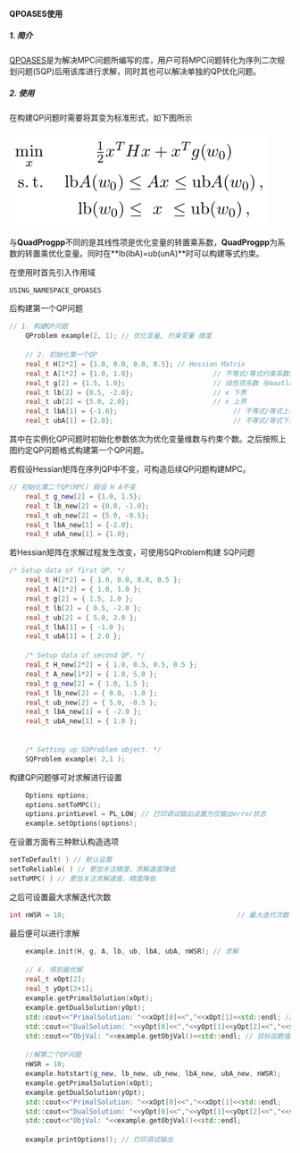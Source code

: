 #### QPOASES使用

##### 1. 简介

[QPOASES](https://github.com/coin-or/qpOASES)是为解决MPC问题所编写的库，用户可将MPC问题转化为序列二次规划问题(SQP)后用该库进行求解，同时其也可以解决单独的QP优化问题。

##### 2. 使用

在构建QP问题时需要将其变为标准形式，如下图所示

![选区_034](pic/选区_034.png)

与**QuadProgpp**不同的是其线性项是优化变量的转置乘系数，**QuadProgpp**为系数的转置乘优化变量。同时在**lb(lbA)=ub(unA)**时可以构建等式约束。

在使用时首先引入作用域

```c++
USING_NAMESPACE_QPOASES
```

后构建第一个QP问题

```c++
// 1. 构建QP问题
    QProblem example(2, 1); // 优化变量, 约束变量 维度

    // 2. 初始化第一个QP
    real_t H[2*2] = {1.0, 0.0, 0.0, 0.5}; // Hessian Matrix
    real_t A[1*2] = {1.0, 1.0};                    // 不等式/等式约束系数矩阵
    real_t g[2] = {1.5, 1.0};                      // 线性项系数 与maatlab不同为 x' * g
    real_t lb[2] = {0.5, -2.0};                    // x 下界
    real_t ub[2] = {5.0, 2.0};                     // x 上界
    real_t lbA[1] = {-1.0};                             // 不等式/等式上界 上下界相等时为等式约束
    real_t ubA[1] = {2.0};                              // 不等式/等式下界
```

其中在实例化QP问题时初始化参数依次为优化变量维数与约束个数。之后按照上图约定QP问题格式构建第一个QP问题。

若假设Hessian矩阵在序列QP中不变，可构造后续QP问题构建MPC。

```c++
// 初始化第二个QP(MPC) 假设 H A不变
    real_t g_new[2] = {1.0, 1.5};
    real_t lb_new[2] = {0.0, -1.0};
    real_t ub_new[2] = {5.0, -0.5};
    real_t lbA_new[1] = {-2.0};
    real_t ubA_new[1] = {1.0};
```

若Hessian矩阵在求解过程发生改变，可使用SQProblem构建 SQP问题

```c++
/* Setup data of first QP. */
	real_t H[2*2] = { 1.0, 0.0, 0.0, 0.5 };
	real_t A[1*2] = { 1.0, 1.0 };
	real_t g[2] = { 1.5, 1.0 };
	real_t lb[2] = { 0.5, -2.0 };
	real_t ub[2] = { 5.0, 2.0 };
	real_t lbA[1] = { -1.0 };
	real_t ubA[1] = { 2.0 };

	/* Setup data of second QP. */
	real_t H_new[2*2] = { 1.0, 0.5, 0.5, 0.5 };
	real_t A_new[1*2] = { 1.0, 5.0 };
	real_t g_new[2] = { 1.0, 1.5 };
	real_t lb_new[2] = { 0.0, -1.0 };
	real_t ub_new[2] = { 5.0, -0.5 };
	real_t lbA_new[1] = { -2.0 };
	real_t ubA_new[1] = { 1.0 };


	/* Setting up SQProblem object. */
	SQProblem example( 2,1 );
```

构建QP问题够可对求解进行设置

```c++
    Options options;
	options.setToMPC();
	options.printLevel = PL_LOW; // 打印调试输出设置为仅输出error状态
    example.setOptions(options);
```

在设置方面有三种默认构造选项

```c++
setToDefault( ) // 默认设置 
setToReliable( ) // 更加关注精度，求解速度降低
setToMPC( ) // 更加关注求解速度，精度降低
```

之后可设置最大求解迭代次数

```c++
int nWSR = 10;                                           // 最大迭代次数
```

最后便可以进行求解

```c++
	example.init(H, g, A, lb, ub, lbA, ubA, nWSR); // 求解

    // 4. 得到最优解
    real_t xOpt[2];
    real_t yOpt[2+1];
    example.getPrimalSolution(xOpt);
    example.getDualSolution(yOpt);
    std::cout<<"PrimalSolution: "<<xOpt[0]<<","<<xOpt[1]<<std::endl; // 原问题最优变量
    std::cout<<"DualSolution: "<<yOpt[0]<<","<<yOpt[1]<<yOpt[2]<<","<<std::endl; // 最优对偶变量(优化变量个数+约束个数)
    std::cout<<"ObjVal: "<<example.getObjVal()<<std::endl; // 目标函数值

    //解第二个QP问题
    nWSR = 10;
    example.hotstart(g_new, lb_new, ub_new, lbA_new, ubA_new, nWSR);
    example.getPrimalSolution(xOpt);
    example.getDualSolution(yOpt);
    std::cout<<"PrimalSolution: "<<xOpt[0]<<","<<xOpt[1]<<std::endl;
    std::cout<<"DualSolution: "<<yOpt[0]<<","<<yOpt[1]<<yOpt[2]<<","<<std::endl;
    std::cout<<"ObjVal: "<<example.getObjVal()<<std::endl;

    example.printOptions(); // 打印调试输出
```


